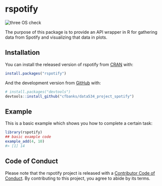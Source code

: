 
<!-- README.md is generated from README.Rmd. Please edit that file -->

# rspotify

![three OS
check](https://github.com/cfbanks/data534_project_spotify/workflows/R-CMD-check/badge.svg)

The purpose of this package is to provide an API wrapper in R for
gathering data from Spotify and visualizing that data in plots.

## Installation

You can install the released version of rspotify from
[CRAN](https://CRAN.R-project.org) with:

``` r
install.packages("rspotify")
```

And the development version from [GitHub](https://github.com/) with:

``` r
# install.packages("devtools")
devtools::install_github("cfbanks/data534_project_spotify")
```

## Example

This is a basic example which shows you how to complete a certain task:

``` r
library(rspotify)
## basic example code
example_add(4, 10)
#> [1] 14
```

## Code of Conduct

Please note that the rspotify project is released with a [Contributor
Code of
Conduct](https://contributor-covenant.org/version/2/0/CODE_OF_CONDUCT.html).
By contributing to this project, you agree to abide by its terms.

<!--You'll still need to render `README.Rmd` regularly, to keep `README.md` up-to-date. `devtools::build_readme()` is handy for this. You could also use GitHub Actions to re-render `README.Rmd` every time you push. An example workflow can be found here: <https://github.com/r-lib/actions/tree/master/examples>. 

You can also embed plots, for example: -->

<!-- In that case, don't forget to commit and push the resulting figure files, so they display on GitHub and CRAN. -->
